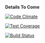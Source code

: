**Details To Come**

[![Code Climate](https://codeclimate.com/github/taylormartin/Lunchbot/badges/gpa.svg)](https://codeclimate.com/github/taylormartin/Lunchbot)

[![Test Coverage](https://codeclimate.com/github/taylormartin/Lunchbot/badges/coverage.svg)](https://codeclimate.com/github/taylormartin/Lunchbot)

[![Build Status](https://travis-ci.org/taylormartin/Lunchbot.svg?branch=master)](https://travis-ci.org/taylormartin/Lunchbot)